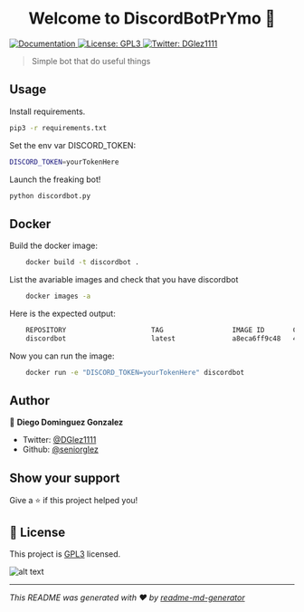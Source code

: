 <h1 align="center">Welcome to DiscordBotPrYmo 👋</h1>
<p>
  <a href="https://github.com/seniorglez/DiscordBotPrYmo/blob/master/README.md" target="_blank">
    <img alt="Documentation" src="https://img.shields.io/badge/documentation-yes-brightgreen.svg" />
  </a>
  <a href="https://www.gnu.org/licenses/gpl-3.0.en.html" target="_blank">
    <img alt="License: GPL3" src="https://img.shields.io/badge/License-GPL3-yellow.svg" />
  </a>
  <a href="https://twitter.com/DGlez1111" target="_blank">
    <img alt="Twitter: DGlez1111" src="https://img.shields.io/twitter/follow/DGlez1111.svg?style=social" />
  </a>
</p>

> Simple bot that do useful things

## Usage

Install requirements.

```sh
pip3 -r requirements.txt
```

Set the env var DISCORD_TOKEN:

```sh
DISCORD_TOKEN=yourTokenHere
```

Launch the freaking bot!

```sh
python discordbot.py
```
## Docker

Build the docker image:

```bash
    docker build -t discordbot .
```

List the avariable images and check that you have discordbot

```bash
    docker images -a
```

Here is the expected output:

```bash
    REPOSITORY                     TAG                 IMAGE ID       CREATED              SIZE
    discordbot                     latest              a8eca6ff9c48   44 seconds ago       138MB
```

Now you can run the image:
```bash
    docker run -e "DISCORD_TOKEN=yourTokenHere" discordbot
```

## Author

👤 **Diego Dominguez Gonzalez**

* Twitter: [@DGlez1111](https://twitter.com/DGlez1111)
* Github: [@seniorglez](https://github.com/seniorglez)

## Show your support

Give a ⭐️ if this project helped you!

## 📝 License

This project is [GPL3](https://www.gnu.org/licenses/gpl-3.0.en.html) licensed.

![alt text](https://www.gnu.org/graphics/gplv3-with-text-136x68.png)

***
_This README was generated with ❤️ by [readme-md-generator](https://github.com/kefranabg/readme-md-generator)_
